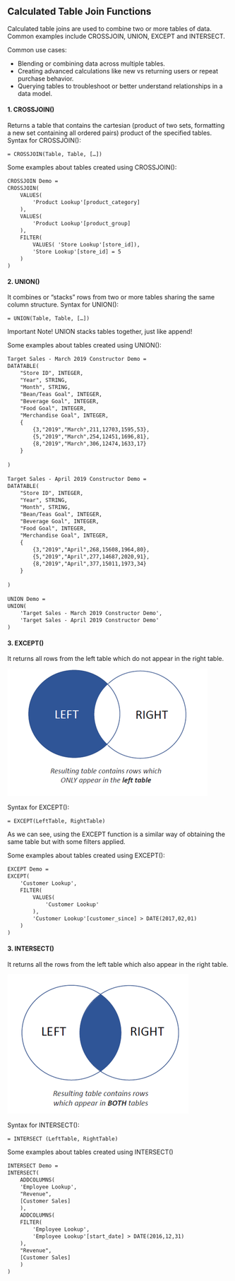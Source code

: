 ## Calculated Table Join Functions

Calculated table joins are used to combine two or more tables of data. Common examples include CROSSJOIN, UNION, EXCEPT and INTERSECT.

Common use cases:
* Blending or combining data across multiple tables.
* Creating advanced calculations like new vs returning users or repeat purchase behavior.
* Querying tables to troubleshoot or better understand relationships in a data model.

#### 1. CROSSJOIN()
Returns a table that contains the cartesian (product of two sets, formatting a new set containing all ordered pairs) product of the specified tables.
Syntax for CROSSJOIN():

    = CROSSJOIN(Table, Table, […])

Some examples about tables created using CROSSJOIN():

    CROSSJOIN Demo = 
    CROSSJOIN(
        VALUES(
            'Product Lookup'[product_category]
        ),
        VALUES(
            'Product Lookup'[product_group]
        ),
        FILTER(
            VALUES( 'Store Lookup'[store_id]),
            'Store Lookup'[store_id] = 5
        )
    )

#### 2. UNION() 
It combines or “stacks” rows from two or more tables sharing the same column structure.
Syntax for UNION():

    = UNION(Table, Table, […])

Important Note! UNION stacks tables together, just like append!

Some examples about tables created using UNION():

    Target Sales - March 2019 Constructor Demo = 
    DATATABLE(
        "Store ID", INTEGER,
        "Year", STRING,
        "Month", STRING,
        "Bean/Teas Goal", INTEGER,
        "Beverage Goal", INTEGER,
        "Food Goal", INTEGER,
        "Merchandise Goal", INTEGER,
        {
            {3,"2019","March",211,12703,1595,53},
            {5,"2019","March",254,12451,1696,81},
            {8,"2019","March",306,12474,1633,17}
        }

    )

    Target Sales - April 2019 Constructor Demo = 
    DATATABLE(
        "Store ID", INTEGER,
        "Year", STRING,
        "Month", STRING,
        "Bean/Teas Goal", INTEGER,
        "Beverage Goal", INTEGER,
        "Food Goal", INTEGER,
        "Merchandise Goal", INTEGER,
        {
            {3,"2019","April",268,15608,1964,80},
            {5,"2019","April",277,14687,2020,91},
            {8,"2019","April",377,15011,1973,34}
        }

    )

    UNION Demo = 
    UNION(
        'Target Sales - March 2019 Constructor Demo',
        'Target Sales - April 2019 Constructor Demo'    
    )

#### 3. EXCEPT() 
It returns all rows from the left table which do not appear in the right table.

![alt text](https://github.com/lmendezotero/Power-BI-Resources/blob/main/Advanced%20DAX%20Syntax/Pictures/EXCEPT_Result.png)

Syntax for EXCEPT():

    = EXCEPT(LeftTable, RightTable)

As we can see, using the EXCEPT function is a similar way of obtaining the same table but with some filters applied. 

Some examples about tables created using EXCEPT():

    EXCEPT Demo = 
    EXCEPT(
        'Customer Lookup',
        FILTER(
            VALUES(
                'Customer Lookup'
            ),
            'Customer Lookup'[customer_since] > DATE(2017,02,01)
        )
    )


#### 3. INTERSECT()
It returns all the rows from the left table which also appear in the right table.

![alt text](https://github.com/lmendezotero/Power-BI-Resources/blob/main/Advanced%20DAX%20Syntax/Pictures/INTERSECT_Result.png)

Syntax for INTERSECT():

    = INTERSECT (LeftTable, RightTable)

Some examples about tables created using INTERSECT()

    INTERSECT Demo = 
    INTERSECT(
        ADDCOLUMNS(
        'Employee Lookup',
        "Revenue",
        [Customer Sales]
        ),
        ADDCOLUMNS(
        FILTER(
            'Employee Lookup',
            'Employee Lookup'[start_date] > DATE(2016,12,31)
        ),
        "Revenue",
        [Customer Sales]
        )
    )
